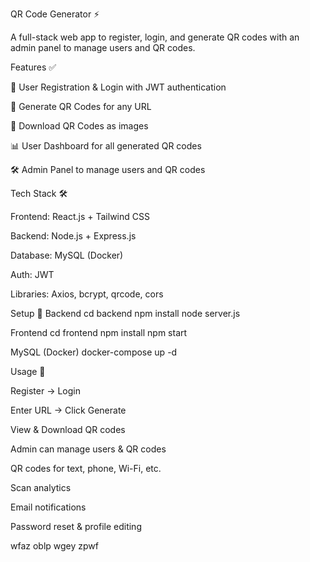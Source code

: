 QR Code Generator ⚡

A full-stack web app to register, login, and generate QR codes with an admin panel to manage users and QR codes.

Features ✅

📝 User Registration & Login with JWT authentication

📱 Generate QR Codes for any URL

💾 Download QR Codes as images

📊 User Dashboard for all generated QR codes

🛠️ Admin Panel to manage users and QR codes

Tech Stack 🛠️

Frontend: React.js + Tailwind CSS

Backend: Node.js + Express.js

Database: MySQL (Docker)

Auth: JWT

Libraries: Axios, bcrypt, qrcode, cors

Setup 🚀
Backend
cd backend
npm install
node server.js

Frontend
cd frontend
npm install
npm start

MySQL (Docker)
docker-compose up -d

Usage 🎯

Register → Login

Enter URL → Click Generate

View & Download QR codes

Admin can manage users & QR codes

QR codes for text, phone, Wi-Fi, etc.

Scan analytics

Email notifications

Password reset & profile editing

wfaz oblp wgey zpwf

